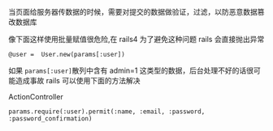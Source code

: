 当页面给服务器传数据的时候，需要对提交的数据做验证，过滤，以防恶意数据篡改数据库

像下面这样使用批量赋值很危险,在 rails4 为了避免这种问题 rails 会直接抛出异常

```
@user =  User.new(params[:user])
```

如果 `params[:user]`散列中含有 admin=1 这类型的数据，后台处理不好的话很可能造成事故
rails 可以使用下面的方法解决

ActionController
```
params.require(:user).permit(:name, :email, :password, :password_confirmation)
```
